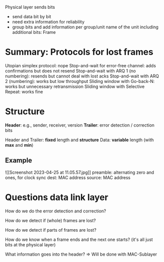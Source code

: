 Physical layer sends bits
- send data bit by bit
- need extra information for reliability
- group bits and add information per group/unit
name of the unit including additional bits: Frame

# Summary: Protocols for lost frames
Utopian simplex protocol: nope
Stop-and-wait for error-free channel: adds confirmations but does not resend
Stop-and-wait with ARQ 1 (no numbering): resends but cannot deal with lost acks
Stop-and-wait with ARQ 2 (numbering): works but low throughput
Sliding window with Go-back-N: works but unnecessary retransmission
Sliding window with Selective Repeat: works fine

# Structure
**Header**: e.g., sender, receiver, version
**Trailer**: error detection / correction bits

Header and Trailer: **fixed** length and **structure**
Data: **variable** length (with **max** and **min**)

## Example
![[Screenshot 2023-04-25 at 11.05.57.jpg]]
preamble: alternating zero and ones, for clock sync
dest: MAC address
source: MAC address

# Questions data link layer
How do we do the error detection and correction?


How do we detect if (whole) frames are lost?

How do we detect if parts of frames are lost?

How do we know when a frame ends and the next one starts? (it's all just bits at the physical layer)

What information goes into the header?
=> Will be done with MAC-Sublayer

